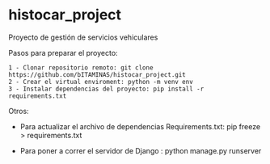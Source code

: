 # histocar_project
Proyecto de gestión de servicios vehiculares

Pasos para preparar el proyecto:

    1 - Clonar repositorio remoto: git clone https://github.com/bITAMINAS/histocar_project.git
    2 - Crear el virtual enviroment: python -m venv env
    3 - Instalar dependencias del proyecto: pip install -r requirements.txt 

Otros:
- Para actualizar el archivo de dependencias Requirements.txt:
    pip freeze > requirements.txt

- Para poner a correr el servidor de Django :
    python manage.py runserver